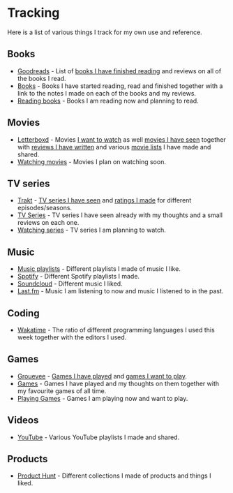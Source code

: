 # Tracking
Here is a list of various things I track for my own use and reference.

## Books
- [Goodreads](https://www.goodreads.com/user/show/15768482-nikita-voloboev) - List of [books I have finished reading](https://www.goodreads.com/review/list/15768482?shelf=read) and reviews on all of the books I read.
- [Books](../books/books.md) - Books I have started reading, read and finished together with a link to the notes I made on each of the books and my reviews.
- [Reading books](https://trello.com/b/MOrnm2aN) - Books I am reading now and planning to read.

## Movies
- [Letterboxd](https://letterboxd.com/NikitaVoloboev/) - Movies [I want to watch](https://letterboxd.com/nikitavoloboev/watchlist/) as well [movies I have seen](https://letterboxd.com/nikitavoloboev/films/) together with [reviews I have written](https://letterboxd.com/nikitavoloboev/films/reviews/by/added/) and various [movie lists](https://letterboxd.com/nikitavoloboev/lists/) I have made and shared.
- [Watching movies](https://trello.com/b/jFaHJFow) - Movies I plan on watching soon.

## TV series
- [Trakt](https://trakt.tv/users/nikitavoloboev) - [TV series I have seen](https://trakt.tv/users/nikitavoloboev/history) and [ratings I made](https://trakt.tv/users/nikitavoloboev/ratings) for different episodes/seasons.
- [TV Series](../tv-series/tv-series.md) - TV series I have seen already with my thoughts and a small reviews on each one.
- [Watching series](https://trello.com/b/iUtT6wmu) - TV series I am planning to watch.

## Music
- [Music playlists](../music/music-playlists.md) - Different playlists I made of music I like.
- [Spotify](https://open.spotify.com/user/nikitavoloboev) - Different Spotify playlists I made.
- [Soundcloud](https://soundcloud.com/nikitavoloboev) - Different music I liked.
- [Last.fm](https://www.last.fm/user/playfullyExist) - Music I am listening to now and music I listened to in the past.

## Coding
- [Wakatime](https://wakatime.com/@nikivi) - The ratio of different programming languages I used this week together with the editors I used.

## Games
- [Grouevee](https://www.grouvee.com/user/nikivi/) - [Games I have played](https://www.grouvee.com/user/nikivi/shelves/12649-played/?num=25) and [games I want to play](https://www.grouvee.com/user/nikivi/shelves/12652-wish-list/?num=25).
- [Games](../games/games.md) - Games I have played and my thoughts on them together with my favourite games of all time.
- [Playing Games](https://trello.com/b/EekGabpj) - Games I am playing now and want to play.

## Videos
- [YouTube](https://www.youtube.com/channel/UCEKqrUfr_FMKIO9XSJS4vDw/playlists) - Various YouTube playlists I made and shared.

## Products
- [Product Hunt](https://www.producthunt.com/@nikitavoloboev/collections) - Different collections I made of products and things I liked.